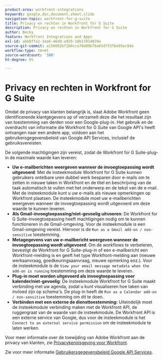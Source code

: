 ```yaml
---
product-area: workfront-integrations
keywords: google,doc,document,sheet,slide
navigation-topic: workfront-for-g-suite
title: Privacy en rechten in Workfront for G Suite
description: Privacy en rechten in Workfront for G Suite
author: Becky
feature: Workfront Integrations and Apps
exl-id: abb8ffa1-1da6-46dd-a929-18b17014839a
source-git-commit: a156092bf2b6cca70d09b76a65d755fbe05ec8da
workflow-type: tm+mt
source-wordcount: '380'
ht-degree: 0%

---
```


# Privacy en rechten in Workfront for G Suite

Omdat de privacy van klanten belangrijk is, slaat Adobe Workfront geen identificerende klantgegevens op of verzamelt deze die het resultaat zijn van toestemming van derden voor een Google-plug-in. Het gebruik en de overdracht van informatie die Workfront for G Suite van Google API&#39;s heeft ontvangen naar een andere app, voldoen aan het gebruikersgegevensbeleid van Google API Services, inclusief de gebruiksvereisten.

De volgende machtigingen zijn vereist, zodat de Workfront for G Suite-plug-in de maximale waarde kan leveren:

* **Uw e-mailberichten weergeven wanneer de invoegtoepassing wordt uitgevoerd**: Met de insteekmodule Workfront for G Suite kunnen gebruikers ontelbare uren dubbel werk besparen door e-mails om te zetten in nieuwe taken in Workfront en de titel en beschrijving van de taak automatisch te vullen met het onderwerp en de tekst van de e-mail. Met de insteekmodule kunt u uw e-mails als nieuwe opmerkingen op Workfront plaatsen. De insteekmodule moet uw e-mailberichten weergeven wanneer de invoegtoepassing wordt uitgevoerd om deze waarde te kunnen leveren.
* **Als Gmail-invoegtoepassing/niet-gevoelig uitvoeren**: De Workfront for G Suite-invoegtoepassing heeft machtigingen nodig om te kunnen functioneren in de Gmail-omgeving. Voor de insteekmodule is een Gmail-omgeving vereist. Hiervoor is de `Run as a Gmail add-on / non-sensitive` toestemming.
* **Metagegevens van uw e-mailbericht weergeven wanneer de invoegtoepassing wordt uitgevoerd**: Om de workflows te verbeteren, bevestigt de Workfront for G Suite-plug-in of een e-mailbericht een Workfront-melding is en geeft het type Workfront-melding aan (nieuwe werkaanvraag, goedkeuringsaanvraag, nieuwe opmerking enz.). Voor de insteekmodule is de `View your email message metadata when the add-on is running` toestemming om deze waarde te leveren.
* **Plug-in moet worden uitgevoerd als invoegtoepassing voor kalender/niet-gevoelig**: De insteekmodule Workfront for G Suite maakt verbinding met uw agenda, zodat u kunt visualiseren hoe taken van invloed zijn op schema&#39;s. De plug-in heeft de `Run as a Calendar add-on / non-sensitive` toestemming om dit te doen.
* **Verbinden met een externe de diensttoestemming:** Uiteindelijk moet de insteekmodule verbinding maken met de Workfront API, de ruggengraat van de waarde van de insteekmodule. De Workfront API is een externe service van Google, dus voor de insteekmodule is het `Connect to an external service permission` om de insteekmodule te laten werken.

Voor meer informatie over de toewijding van Adobe Workfront aan de privacy van klanten, zie [Privacykennisgeving voor Workfront](https://www.adobe.com/content/dam/cc/en/legal/terms/enterprise/pdfs/Privacy-Notice-and-Privacy-Shield-Statement-Adobe-Workfront.pdf).

Zie voor meer informatie [Gebruikersgegevensbeleid Google API Services](https://developers.google.com/terms/api-services-user-data-policy).

